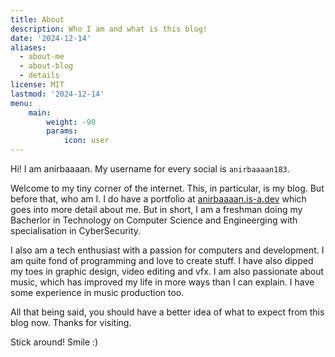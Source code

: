 ```yaml
---
title: About
description: Who I am and what is this blog!
date: '2024-12-14'
aliases:
  - about-me
  - about-blog
  - details
license: MIT
lastmod: '2024-12-14'
menu:
    main:
        weight: -90
        params:
            icon: user
---
```


Hi! I am anirbaaaan. My username for every social is `anirbaaaan183`.

Welcome to my tiny corner of the internet. This, in particular, is my blog. But 
before that, who am I. I do have a portfolio at [anirbaaaan.is-a.dev](https://anirbaaaan183.github.io) 
which goes into more detail about me. But in short, I am a freshman doing my Bacherlor 
in Technology on Computer Science and Engineerging with specialisation in CyberSecurity.

I also am a tech enthusiast with a passion for computers and development. I am 
quite fond of programming and love to create stuff. I have also dipped my toes in 
graphic design, video editing and vfx. I am also passionate about music, which 
has improved my life in more ways than I can explain. I have some experience in 
music production too.

All that being said, you should have a better idea of what to expect from this blog 
now. Thanks for visiting.

Stick around!
Smile :)
